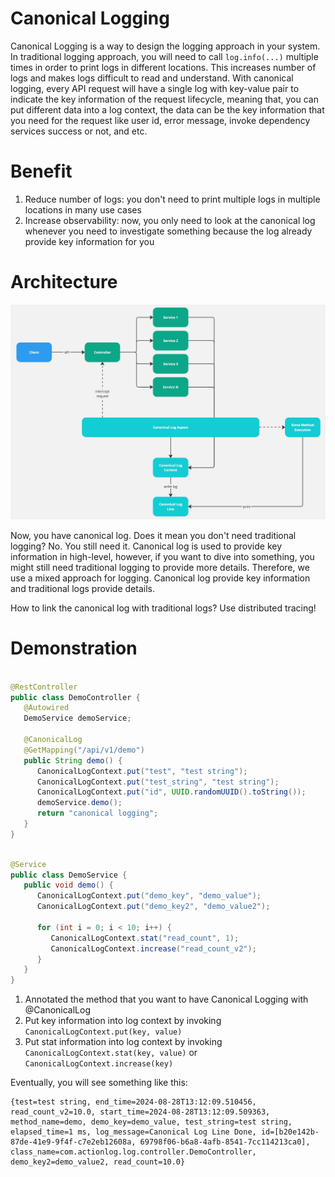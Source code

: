 # Canonical Logging

Canonical Logging is a way to design the logging approach in your system. In traditional logging approach, you will need
to call `log.info(...)` multiple times in order to print logs in different locations. This increases number of logs and
makes logs difficult to read and understand.
With canonical logging, every API request will have a single log with key-value pair to indicate the key information of
the request lifecycle, meaning that, you can put different data into a log context, the data can be the key information
that you need for the request like user id, error message, invoke dependency services success or not, and etc.

# Benefit

1. Reduce number of logs: you don't need to print multiple logs in multiple locations in many use cases
2. Increase observability: now, you only need to look at the canonical log whenever you need to investigate something
   because the log already provide key information for you

# Architecture

![](./docs/canonical-logging.jpg)

Now, you have canonical log. Does it mean you don't need traditional logging? No. You still need it. Canonical log is
used to provide key information in high-level, however, if you want to dive into something, you might still need
traditional logging to provide more details. Therefore, we use a mixed approach for logging. Canonical log provide key
information and traditional logs provide details.

How to link the canonical log with traditional logs? Use distributed tracing!

# Demonstration

```java

@RestController
public class DemoController {
   @Autowired
   DemoService demoService;

   @CanonicalLog
   @GetMapping("/api/v1/demo")
   public String demo() {
      CanonicalLogContext.put("test", "test string");
      CanonicalLogContext.put("test_string", "test string");
      CanonicalLogContext.put("id", UUID.randomUUID().toString());
      demoService.demo();
      return "canonical logging";
   }
}
```

```java

@Service
public class DemoService {
   public void demo() {
      CanonicalLogContext.put("demo_key", "demo_value");
      CanonicalLogContext.put("demo_key2", "demo_value2");

      for (int i = 0; i < 10; i++) {
         CanonicalLogContext.stat("read_count", 1);
         CanonicalLogContext.increase("read_count_v2");
      }
   }
}
```

1. Annotated the method that you want to have Canonical Logging with @CanonicalLog
2. Put key information into log context by invoking `CanonicalLogContext.put(key, value)`
3. Put stat information into log context by invoking `CanonicalLogContext.stat(key, value)`
   or `CanonicalLogContext.increase(key)`

Eventually, you will see something like this:

```
{test=test string, end_time=2024-08-28T13:12:09.510456, read_count_v2=10.0, start_time=2024-08-28T13:12:09.509363, method_name=demo, demo_key=demo_value, test_string=test string, elapsed_time=1 ms, log_message=Canonical Log Line Done, id=[b20e142b-87de-41e9-9f4f-c7e2eb12608a, 69798f06-b6a8-4afb-8541-7cc114213ca0], class_name=com.actionlog.log.controller.DemoController, demo_key2=demo_value2, read_count=10.0}
```
